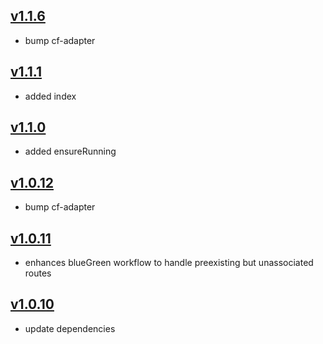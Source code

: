 ## [v1.1.6](https://github.com/push2cloud/cf-workflows/compare/v1.1.1...v1.1.6)
- bump cf-adapter

## [v1.1.1](https://github.com/push2cloud/cf-workflows/compare/v1.1.0...v1.1.1)
- added index

## [v1.1.0](https://github.com/push2cloud/cf-workflows/compare/v1.0.12...v1.1.0)
- added ensureRunning

## [v1.0.12](https://github.com/push2cloud/cf-workflows/compare/v1.0.11...v1.0.12)
- bump cf-adapter

## [v1.0.11](https://github.com/push2cloud/cf-workflows/compare/v1.0.10...v1.0.11)
- enhances blueGreen workflow to handle preexisting but unassociated routes

## [v1.0.10](https://github.com/push2cloud/cf-workflows/compare/v1.0.0...v1.0.10)
- update dependencies
